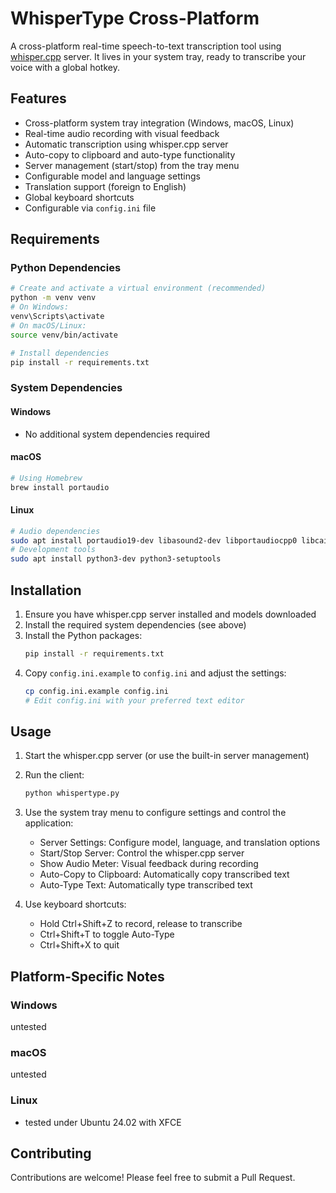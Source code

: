 # WhisperType Cross-Platform

A cross-platform real-time speech-to-text transcription tool using [whisper.cpp](https://github.com/ggerganov/whisper.cpp) server. It lives in your system tray, ready to transcribe your voice with a global hotkey.

## Features

- Cross-platform system tray integration (Windows, macOS, Linux)
- Real-time audio recording with visual feedback
- Automatic transcription using whisper.cpp server
- Auto-copy to clipboard and auto-type functionality
- Server management (start/stop) from the tray menu
- Configurable model and language settings
- Translation support (foreign to English)
- Global keyboard shortcuts
- Configurable via `config.ini` file

## Requirements

### Python Dependencies
```bash
# Create and activate a virtual environment (recommended)
python -m venv venv
# On Windows:
venv\Scripts\activate
# On macOS/Linux:
source venv/bin/activate

# Install dependencies
pip install -r requirements.txt
```

### System Dependencies

#### Windows
- No additional system dependencies required

#### macOS
```bash
# Using Homebrew
brew install portaudio
```

#### Linux
```bash
# Audio dependencies
sudo apt install portaudio19-dev libasound2-dev libportaudiocpp0 libcairo2-dev libgirepository-1.0-dev libappindicator3-dev python3-tk xdotool xclip libxdo3 libxkbcommon-dev blt tk8.6-blt2.5
# Development tools
sudo apt install python3-dev python3-setuptools
```

## Installation

1. Ensure you have whisper.cpp server installed and models downloaded
2. Install the required system dependencies (see above)
3. Install the Python packages:
   ```bash
   pip install -r requirements.txt
   ```
4. Copy `config.ini.example` to `config.ini` and adjust the settings:
   ```bash
   cp config.ini.example config.ini
   # Edit config.ini with your preferred text editor
   ```

## Usage

1. Start the whisper.cpp server (or use the built-in server management)
2. Run the client:
   ```bash
   python whispertype.py
   ```
3. Use the system tray menu to configure settings and control the application:
   - Server Settings: Configure model, language, and translation options
   - Start/Stop Server: Control the whisper.cpp server
   - Show Audio Meter: Visual feedback during recording
   - Auto-Copy to Clipboard: Automatically copy transcribed text
   - Auto-Type Text: Automatically type transcribed text

4. Use keyboard shortcuts:
   - Hold Ctrl+Shift+Z to record, release to transcribe
   - Ctrl+Shift+T to toggle Auto-Type
   - Ctrl+Shift+X to quit

## Platform-Specific Notes

### Windows
untested

### macOS
untested

### Linux
- tested under Ubuntu 24.02 with XFCE

## Contributing

Contributions are welcome! Please feel free to submit a Pull Request. 
